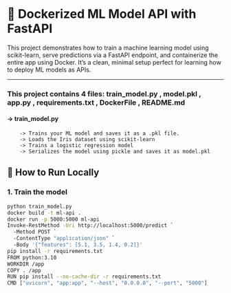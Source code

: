 # 🚀 Dockerized ML Model API with FastAPI

This project demonstrates how to train a machine learning model using scikit-learn, serve predictions via a FastAPI endpoint, and containerize the entire app using Docker. It’s a clean, minimal setup perfect for learning how to deploy ML models as APIs.


---

### This project contains 4 files: train_model.py , model.pkl , app.py , requirements.txt , DockerFile , README.md 
#### -> train_model.py
        -> Trains your ML model and saves it as a .pkl file.
        -> Loads the Iris dataset using scikit-learn
        -> Trains a logistic regression model
        -> Serializes the model using pickle and saves it as model.pkl

## 🧪 How to Run Locally

### 1. Train the model
```bash
python train_model.py
docker build -t ml-api .
docker run -p 5000:5000 ml-api
Invoke-RestMethod -Uri http://localhost:5000/predict `
  -Method POST `
  -ContentType "application/json" `
  -Body '{"features": [5.1, 3.5, 1.4, 0.2]}'
pip install -r requirements.txt
FROM python:3.10
WORKDIR /app
COPY . /app
RUN pip install --no-cache-dir -r requirements.txt
CMD ["uvicorn", "app:app", "--host", "0.0.0.0", "--port", "5000"]
